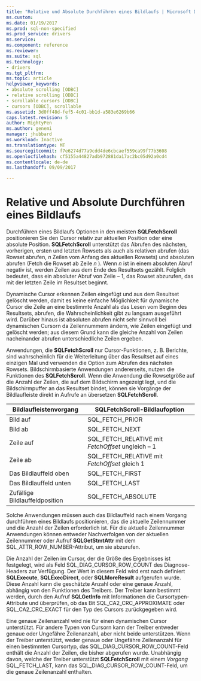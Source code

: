 ```yaml
---
title: "Relative und Absolute Durchführen eines Bildlaufs | Microsoft Docs"
ms.custom: 
ms.date: 01/19/2017
ms.prod: sql-non-specified
ms.prod_service: drivers
ms.service: 
ms.component: reference
ms.reviewer: 
ms.suite: sql
ms.technology:
- drivers
ms.tgt_pltfrm: 
ms.topic: article
helpviewer_keywords:
- absolute scrolling [ODBC]
- relative scrolling [ODBC]
- scrollable cursors [ODBC]
- cursors [ODBC], scrollable
ms.assetid: 3d0ff48d-fef5-4c01-bb1d-a583e6269b66
caps.latest.revision: 5
author: MightyPen
ms.author: genemi
manager: jhubbard
ms.workload: Inactive
ms.translationtype: MT
ms.sourcegitcommit: f7e6274d77a9cdd4de6cbcaef559ca99f77b3608
ms.openlocfilehash: cf5155a44827adb972881da17ac2bc05d92a0cd4
ms.contentlocale: de-de
ms.lasthandoff: 09/09/2017

---
```

# <a name="relative-and-absolute-scrolling"></a>Relative und Absolute Durchführen eines Bildlaufs
Durchführen eines Bildlaufs Optionen in den meisten **SQLFetchScroll** positionieren Sie den Cursor relativ zur aktuellen Position oder eine absolute Position. **SQLFetchScroll** unterstützt das Abrufen des nächsten, vorherigen, ersten und letzten Rowsets als auch als relativen abrufen (das Rowset abrufen,  *n*  Zeilen vom Anfang des aktuellen Rowsets) und absoluten abrufen (Fetch die Rowset ab Zeile  *n* ). Wenn  *n*  ist in einem absoluten Abruf negativ ist, werden Zeilen aus dem Ende des Resultsets gezählt. Folglich bedeutet, dass ein absoluter Abruf von Zeile – 1, das Rowset abzurufen, das mit der letzten Zeile im Resultset beginnt.  
  
 Dynamische Cursor erkennen Zeilen eingefügt und aus dem Resultset gelöscht werden, damit es keine einfache Möglichkeit für dynamische Cursor die Zeile an eine bestimmte Anzahl als das Lesen vom Beginn des Resultsets, abrufen, die Wahrscheinlichkeit gibt zu langsam ausgeführt wird. Darüber hinaus ist absoluten abrufen nicht sehr sinnvoll bei dynamischen Cursorn da Zeilennummern ändern, wie Zeilen eingefügt und gelöscht werden; aus diesem Grund kann die gleiche Anzahl von Zeilen nacheinander abrufen unterschiedliche Zeilen ergeben.  
  
 Anwendungen, die **SQLFetchScroll** nur Cursor-Funktionen, z. B. Berichte, sind wahrscheinlich für die Weiterleitung über das Resultset auf eines einzigen Mal und verwenden die Option zum Abrufen des nächsten Rowsets. Bildschirmbasierte Anwendungen andererseits, nutzen die Funktionen des **SQLFetchScroll**. Wenn die Anwendung die Rowsetgröße auf die Anzahl der Zeilen, die auf dem Bildschirm angezeigt legt, und die Bildschirmpuffer an das Resultset bindet, können sie Vorgänge der Bildlaufleiste direkt in Aufrufe an übersetzen **SQLFetchScroll**.  
  
|Bildlaufleistenvorgang|SQLFetchScroll-Bildlaufoption|  
|--------------------------|-------------------------------------|  
|Bild auf|SQL_FETCH_PRIOR|  
|Bild ab|SQL_FETCH_NEXT|  
|Zeile auf|SQL_FETCH_RELATIVE mit *FetchOffset* ungleich – 1|  
|Zeile ab|SQL_FETCH_RELATIVE mit *FetchOffset* gleich 1|  
|Das Bildlauffeld oben|SQL_FETCH_FIRST|  
|Das Bildlauffeld unten|SQL_FETCH_LAST|  
|Zufällige Bildlauffeldposition|SQL_FETCH_ABSOLUTE|  
  
 Solche Anwendungen müssen auch das Bildlauffeld nach einem Vorgang durchführen eines Bildlaufs positionieren, das die aktuelle Zeilennummer und die Anzahl der Zeilen erforderlich ist. Für die aktuelle Zeilennummer Anwendungen können entweder Nachverfolgen von der aktuellen Zeilennummer oder Aufruf **SQLGetStmtAttr** mit dem SQL_ATTR_ROW_NUMBER-Attribut, um sie abzurufen.  
  
 Die Anzahl der Zeilen im Cursor, der die Größe des Ergebnisses ist festgelegt, wird als Feld SQL_DIAG_CURSOR_ROW_COUNT des Diagnose-Headers zur Verfügung. Der Wert in diesem Feld wird erst nach definiert **SQLExecute**, **SQLExecDirect**, oder **SQLMoreResult** aufgerufen wurde. Diese Anzahl kann die geschätzte Anzahl oder eine genaue Anzahl, abhängig von den Funktionen des Treibers. Der Treiber kann bestimmt werden, durch den Aufruf **SQLGetInfo** mit Informationen die Cursortypen-Attribute und überprüfen, ob das Bit SQL_CA2_CRC_APPROXIMATE oder SQL_CA2_CRC_EXACT für den Typ des Cursors zurückgegeben wird.  
  
 Eine genaue Zeilenanzahl wird nie für einen dynamischen Cursor unterstützt. Für andere Typen von Cursorn kann der Treiber entweder genaue oder Ungefähre Zeilenanzahl, aber nicht beide unterstützen. Wenn der Treiber unterstützt, weder genaue oder Ungefähre Zeilenanzahl für einen bestimmten Cursortyp, das SQL_DIAG_CURSOR_ROW_COUNT-Feld enthält die Anzahl der Zeilen, die bisher abgerufen wurde. Unabhängig davon, welche der Treiber unterstützt **SQLFetchScroll** mit einem *Vorgang* SQL_FETCH_LAST, kann das SQL_DIAG_CURSOR_ROW_COUNT-Feld, um die genaue Zeilenanzahl enthalten.


